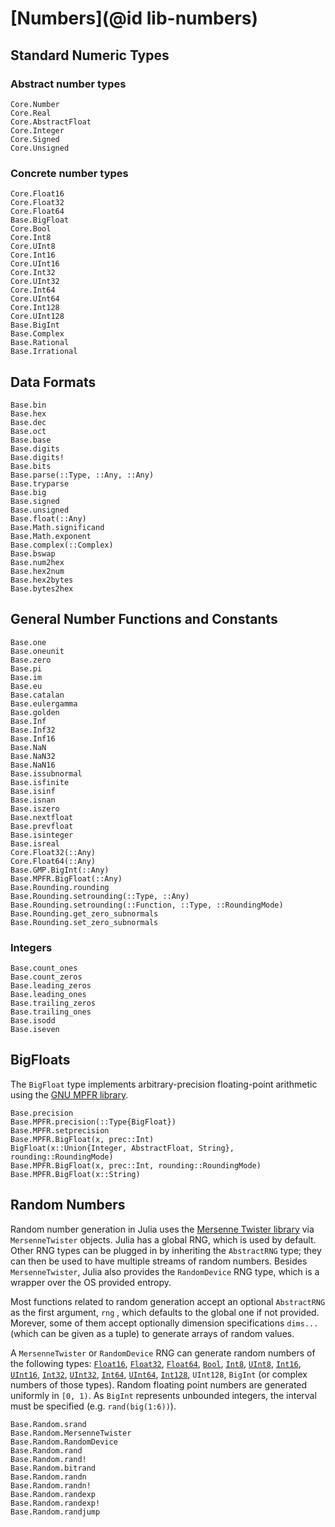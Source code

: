 # [Numbers](@id lib-numbers)

## Standard Numeric Types

### Abstract number types

```@docs
Core.Number
Core.Real
Core.AbstractFloat
Core.Integer
Core.Signed
Core.Unsigned
```

### Concrete number types

```@docs
Core.Float16
Core.Float32
Core.Float64
Base.BigFloat
Core.Bool
Core.Int8
Core.UInt8
Core.Int16
Core.UInt16
Core.Int32
Core.UInt32
Core.Int64
Core.UInt64
Core.Int128
Core.UInt128
Base.BigInt
Base.Complex
Base.Rational
Base.Irrational
```

## Data Formats

```@docs
Base.bin
Base.hex
Base.dec
Base.oct
Base.base
Base.digits
Base.digits!
Base.bits
Base.parse(::Type, ::Any, ::Any)
Base.tryparse
Base.big
Base.signed
Base.unsigned
Base.float(::Any)
Base.Math.significand
Base.Math.exponent
Base.complex(::Complex)
Base.bswap
Base.num2hex
Base.hex2num
Base.hex2bytes
Base.bytes2hex
```

## General Number Functions and Constants

```@docs
Base.one
Base.oneunit
Base.zero
Base.pi
Base.im
Base.eu
Base.catalan
Base.eulergamma
Base.golden
Base.Inf
Base.Inf32
Base.Inf16
Base.NaN
Base.NaN32
Base.NaN16
Base.issubnormal
Base.isfinite
Base.isinf
Base.isnan
Base.iszero
Base.nextfloat
Base.prevfloat
Base.isinteger
Base.isreal
Core.Float32(::Any)
Core.Float64(::Any)
Base.GMP.BigInt(::Any)
Base.MPFR.BigFloat(::Any)
Base.Rounding.rounding
Base.Rounding.setrounding(::Type, ::Any)
Base.Rounding.setrounding(::Function, ::Type, ::RoundingMode)
Base.Rounding.get_zero_subnormals
Base.Rounding.set_zero_subnormals
```

### Integers

```@docs
Base.count_ones
Base.count_zeros
Base.leading_zeros
Base.leading_ones
Base.trailing_zeros
Base.trailing_ones
Base.isodd
Base.iseven
```

## BigFloats

The `BigFloat` type implements arbitrary-precision floating-point arithmetic using the [GNU MPFR library](http://www.mpfr.org/).

```@docs
Base.precision
Base.MPFR.precision(::Type{BigFloat})
Base.MPFR.setprecision
Base.MPFR.BigFloat(x, prec::Int)
BigFloat(x::Union{Integer, AbstractFloat, String}, rounding::RoundingMode)
Base.MPFR.BigFloat(x, prec::Int, rounding::RoundingMode)
Base.MPFR.BigFloat(x::String)
```

## Random Numbers

Random number generation in Julia uses the [Mersenne Twister library](http://www.math.sci.hiroshima-u.ac.jp/~m-mat/MT/SFMT/#dSFMT)
via `MersenneTwister` objects. Julia has a global RNG, which is used by default. Other RNG types
can be plugged in by inheriting the `AbstractRNG` type; they can then be used to have multiple
streams of random numbers. Besides `MersenneTwister`, Julia also provides the `RandomDevice` RNG
type, which is a wrapper over the OS provided entropy.

Most functions related to random generation accept an optional `AbstractRNG` as the first argument,
`rng` , which defaults to the global one if not provided. Morever, some of them accept optionally
dimension specifications `dims...` (which can be given as a tuple) to generate arrays of random
values.

A `MersenneTwister` or `RandomDevice` RNG can generate random numbers of the following types:
[`Float16`](@ref), [`Float32`](@ref), [`Float64`](@ref), [`Bool`](@ref), [`Int8`](@ref),
[`UInt8`](@ref), [`Int16`](@ref), [`UInt16`](@ref), [`Int32`](@ref), [`UInt32`](@ref),
[`Int64`](@ref), [`UInt64`](@ref), [`Int128`](@ref), `UInt128`, `BigInt` (or complex numbers of
those types). Random floating point numbers are generated uniformly in ``[0, 1)``.
As `BigInt` represents unbounded integers, the interval must be specified
(e.g. `rand(big(1:6))`).

```@docs
Base.Random.srand
Base.Random.MersenneTwister
Base.Random.RandomDevice
Base.Random.rand
Base.Random.rand!
Base.Random.bitrand
Base.Random.randn
Base.Random.randn!
Base.Random.randexp
Base.Random.randexp!
Base.Random.randjump
```
